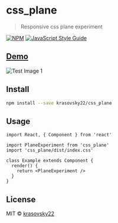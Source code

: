 # css_plane

> Responsive css plane experiment

[![NPM](https://img.shields.io/npm/v/plane.svg)](https://www.npmjs.com/package/plane) [![JavaScript Style Guide](https://img.shields.io/badge/code_style-standard-brightgreen.svg)](https://standardjs.com)

## [Demo](https://krasovsky22.github.io/experiment-css-responsive-plane/)

![Test Image 1](plane.gif)

## Install

```bash
npm install --save krasovsky22/css_plane
```

## Usage

```tsx
import React, { Component } from 'react'

import PlaneExperiment from 'css_plane'
import 'css_plane/dist/index.css'

class Example extends Component {
  render() {
    return <PlaneExperiment />
  }
}
```

## License

MIT © [krasovsky22](https://github.com/krasovsky22)
